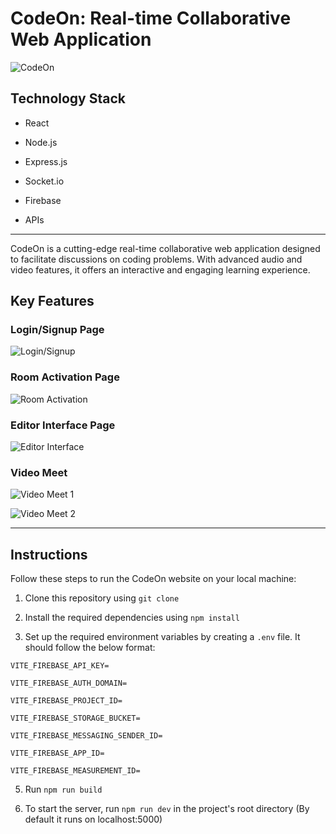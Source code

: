   

# CodeOn: Real-time Collaborative Web Application

  

![CodeOn](https://user-images.githubusercontent.com/76893116/185206393-101abb1b-8a0f-4aa7-8ea4-c48c3a7ba57e.png)

  

## Technology Stack

- React

- Node.js

- Express.js

- Socket.io

- Firebase

- APIs

  

---

  

CodeOn is a cutting-edge real-time collaborative web application designed to facilitate discussions on coding problems. With advanced audio and video features, it offers an interactive and engaging learning experience.

  

## Key Features

  

### Login/Signup Page

  

![Login/Signup](https://user-images.githubusercontent.com/76893116/185209075-2c6a9117-e54e-4c89-bec0-a21f8dcc23af.png)

  

### Room Activation Page

  

![Room Activation](https://user-images.githubusercontent.com/76893116/185209360-ac461e93-1793-45db-95d1-64e26a7163c0.png)

  

### Editor Interface Page

  

![Editor Interface](https://user-images.githubusercontent.com/76893116/185210384-f972f663-6cf4-4073-8967-917d1f2d59a5.png)

  

### Video Meet

  

![Video Meet 1](https://user-images.githubusercontent.com/76893116/185211014-1ead314e-cf16-48ce-8375-8abfd30e7ba7.png)

  

![Video Meet 2](https://user-images.githubusercontent.com/76893116/185211278-ef9bd7c6-3117-4c04-8ce4-4e6db8281394.png)

  

---

  

## Instructions

  

Follow these steps to run the CodeOn website on your local machine:

  

1. Clone this repository using `git clone`

2. Install the required dependencies using `npm install`

3. Set up the required environment variables by creating a `.env` file. It should follow the below format:


`VITE_FIREBASE_API_KEY=`

`VITE_FIREBASE_AUTH_DOMAIN=`

`VITE_FIREBASE_PROJECT_ID=`

`VITE_FIREBASE_STORAGE_BUCKET=`

`VITE_FIREBASE_MESSAGING_SENDER_ID=`

`VITE_FIREBASE_APP_ID=`

`VITE_FIREBASE_MEASUREMENT_ID=`
  

5. Run `npm run build`

6. To start the server, run `npm run dev` in the project's root directory (By default it runs on localhost:5000)